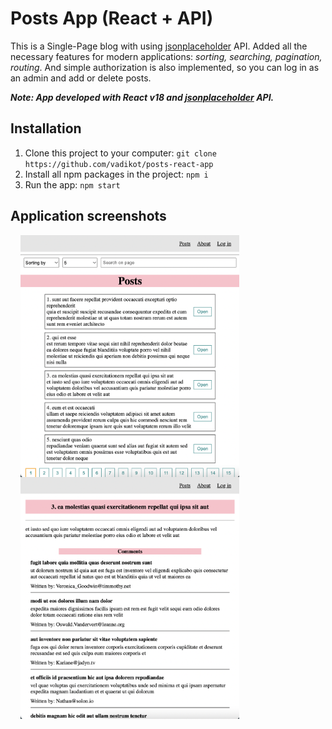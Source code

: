# Posts App (React + API)

This is a Single-Page blog with using [jsonplaceholder](https://jsonplaceholder.typicode.com) API.
Added all the necessary features for modern applications: *sorting, searching, pagination, routing*.
And simple authorization is also implemented, so you can log in as an admin and add or delete posts.

***Note: App developed with React v18 and [jsonplaceholder](https://jsonplaceholder.typicode.com) API.***

## Installation

1. Clone this project to your computer: `git clone https://github.com/vadikot/posts-react-app`
2. Install all npm packages in the project: `npm i`
3. Run the app: `npm start`

## Application screenshots

<img src="./screenshots/homepage.png" width="350" alt="Home page screenshot" align="left"  hspace="16">
<img src="./screenshots/post.png" width="350" alt="Post screenshot" align=""  hspace="16">

